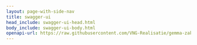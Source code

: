 ```yaml
---
layout: page-with-side-nav
title: swagger-ui
head_include: swagger-ui-head.html
body_include: swagger-ui-body.html
openapi-url: https://raw.githubusercontent.com/VNG-Realisatie/gemma-zaken/master/api-specificatie/zrc/1.4.x/1.4.1/openapi.yaml
---
```


<div id="swagger-ui"></div>
